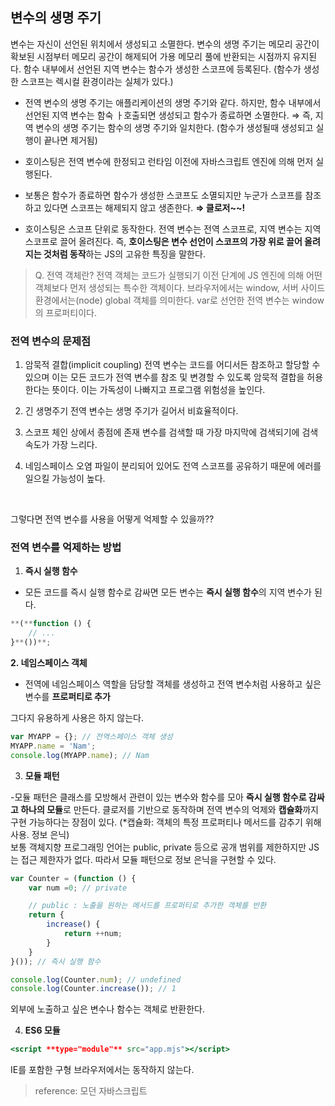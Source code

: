 ## 변수의 생명 주기

변수는 자신이 선언된 위치에서 생성되고 소멸한다. 변수의 생명 주기는 메모리 공간이 확보된 시점부터 메모리 공간이 해제되어 가용 메모리 풀에 반환되는 시점까지 유지된다. 함수 내부에서 선언된 지역 변수는 함수가 생성한 스코프에 등록된다. (함수가 생성한 스코프는 렉시컬 환경이라는 실체가 있다.)
- 전역 변수의 생명 주기는 애플리케이션의 생명 주기와 같다. 하지만, 함수 내부에서 선언된 지역 변수는 함숙 ㅏ호출되면 생성되고 함수가 종료하면 소멸한다. 
⇒ 즉, 지역 변수의 생명 주기는 함수의 생명 주기와 일치한다. (함수가 생성될때 생성되고 실행이 끝나면 제거됨)

- 호이스팅은 전역 변수에 한정되고 런타임 이전에 자바스크립트 엔진에 의해 먼저 실행된다.


- 보통은 함수가 종료하면 함수가 생성한 스코프도 소멸되지만 누군가 스코프를 참조하고 있다면 스코프는 해제되지 않고 생존한다. 
**⇒ 클로저~~!**

- 호이스팅은 스코프 단위로 동작한다. 전역 변수는 전역 스코프로, 지역 변수는 지역 스코프로 끌어 올려진다. 즉, **호이스팅은 변수 선언이 스코프의 가장 위로 끌어 올려지는 것처럼 동작**하는 JS의 고유한 특징을 말한다.

> Q. 전역 객체란?
전역 객체는 코드가 실행되기 이전 단계에 JS 엔진에 의해 어떤 객체보다 먼저 생성되는 특수한 객체이다. 브라우저에서는 window, 서버 사이드 환경에서는(node) global 객체를 의미한다. var로 선언한 전역 변수는 window의 프로퍼티이다.

### 전역 변수의 문제점

1. 암묵적 결합(implicit coupling)
전역 변수는 코드를 어디서든 참조하고 할당할 수 있으며 이는 모든 코드가 전역 변수를 참조 및 변경할 수 있도록 암묵적 결합을 허용한다는 뜻이다. 이는 가독성이 나빠지고 프로그램 위험성을 높인다.
2. 긴 생명주기
전역 변수는 생명 주기가 길어서 비효율적이다.

3. 스코프 체인 상에서 종점에 존재
변수를 검색할 때 가장 마지막에 검색되기에 검색 속도가 가장 느리다.

4. 네임스페이스 오염
파일이 분리되어 있어도 전역 스코프를 공유하기 때문에 에러를 일으킬 가능성이 높다.

<br>

그렇다면 전역 변수를 사용을 어떻게 억제할 수 있을까??

### 전역 변수를 억제하는 방법

1. **즉시 실행 함수** 
- 모든 코드를 즉시 실행 함수로 감싸면 모든 변수는 **즉시 실행 함수**의 지역 변수가 된다. 

```jsx
**(**function () {
	// ...
}**())**;
```

**2. 네임스페이스 객체**
- 전역에 네임스페이스 역할을 담당할 객체를 생성하고 전역 변수처럼 사용하고 싶은 변수를 **프로퍼티로 추가**

그다지 유용하게 사용은 하지 않는다.

```jsx
var MYAPP = {}; // 전역스페이스 객체 생성 
MYAPP.name = 'Nam';
console.log(MYAPP.name); // Nam
```

3. **모듈 패턴** 

-모듈 패턴은 클래스를 모방해서 관련이 있는 변수와 함수를 모아 **즉시 실행 함수로 감싸고 하나의 모듈**로 만든다. 클로저를 기반으로 동작하며 전역 변수의 억제와 **캡슐화**까지 구현 가능하다는 장점이 있다. 
(*캡슐화: 객체의 특정 프로퍼티나 메서드를 감추기 위해 사용. 정보 은닉)  
보통 객체지향 프로그래밍 언어는 public, private 등으로 공개 범위를 제한하지만 JS는 접근 제한자가 없다. 따라서 모듈 패턴으로 정보 은닉을 구현할 수 있다. 

```jsx
var Counter = (function () {
	var num =0; // private

	// public : 노출을 원하는 메서드를 프로퍼티로 추가한 객체를 반환
	return {
		increase() {
			return ++num;
		}
	}
}()); // 즉시 실행 함수 

console.log(Counter.num); // undefined 
console.log(Counter.increase()); // 1 
```

외부에 노출하고 싶은 변수나 함수는 객체로 반환한다. 

4. **ES6 모듈** 

```jsx
<script **type="module"** src="app.mjs"></script>
```

IE를 포함한 구형 브라우저에서는 동작하지 않는다.



> reference: 모던 자바스크립트
